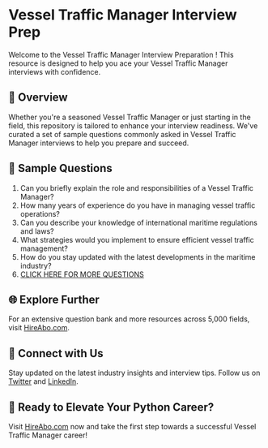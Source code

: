 # Vessel Traffic Manager Interview Prep

Welcome to the Vessel Traffic Manager Interview Preparation ! This resource is designed to help you ace your Vessel Traffic Manager interviews with confidence.

## 🚀 Overview

Whether you're a seasoned Vessel Traffic Manager or just starting in the field, this repository is tailored to enhance your interview readiness. We've curated a set of sample questions commonly asked in Vessel Traffic Manager interviews to help you prepare and succeed.

## 📝 Sample Questions

1. Can you briefly explain the role and responsibilities of a Vessel Traffic Manager?
2. How many years of experience do you have in managing vessel traffic operations?
3. Can you describe your knowledge of international maritime regulations and laws?
4. What strategies would you implement to ensure efficient vessel traffic management?
5. How do you stay updated with the latest developments in the maritime industry?
6. [CLICK HERE FOR MORE QUESTIONS](https://hireabo.com/job/23_4_14/Vessel%20Traffic%20Manager)

## 🌐 Explore Further

For an extensive question bank and more resources across 5,000 fields, visit [HireAbo.com](https://www.hireabo.com).

## 📱 Connect with Us

Stay updated on the latest industry insights and interview tips. Follow us on [Twitter](https://twitter.com/hireabo) and [LinkedIn](https://www.linkedin.com/in/hire-abo-3609972a8/).

## 🚀 Ready to Elevate Your Python Career?

Visit [HireAbo.com](https://www.hireabo.com) now and take the first step towards a successful Vessel Traffic Manager career!